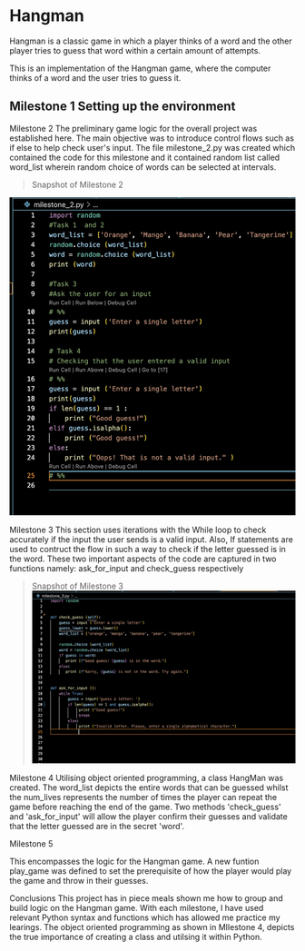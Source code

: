# Hangman
Hangman is a classic game in which a player thinks of a word and the other player tries to guess that word within a certain amount of attempts.

This is an implementation of the Hangman game, where the computer thinks of a word and the user tries to guess it. 

Milestone 1 
Setting up the environment
---
Milestone 2
The preliminary game logic for the overall project was established here. The main objective was to introduce control flows such as if else to help check user's input. The file milestone_2.py was created which contained the code for this milestone and  it contained random list called word_list wherein random choice of words can be selected at intervals. 


> Snapshot of Milestone 2

![](images/milestone2im.png)


Milestone 3
This section uses iterations with the While loop to check accurately if the input the user sends is a valid input. Also, If statements are used to contruct the flow in such a way to check if the letter guessed is in the word. These two important aspects of the code are captured in two functions namely: ask_for_input and check_guess respectively

> Snapshot of Milestone 3
![](images/milestone3im.png)


Milestone 4
Utilising object oriented programming, a class HangMan was created.
The word_list depicts the entire words that can be guessed whilst the num_lives represents the number of times the player can repeat the game before reaching the end of the game. 
Two methods 'check_guess' and 'ask_for_input' will allow the player confirm their guesses and validate that the letter guessed are in the secret 'word'.


Milestone 5

This encompasses the logic for the Hangman game. A new funtion
play_game was defined to set the prerequisite of how the player would play the game and throw in their guesses.


Conclusions
This project has in piece meals shown me how to group and build logic on the Hangman game. With each milestone, I have used relevant Python syntax and functions which has allowed me practice my learings. The object oriented programming as shown in MIlestone 4, depicts the true importance of creating a class and utilsing it within Python.


